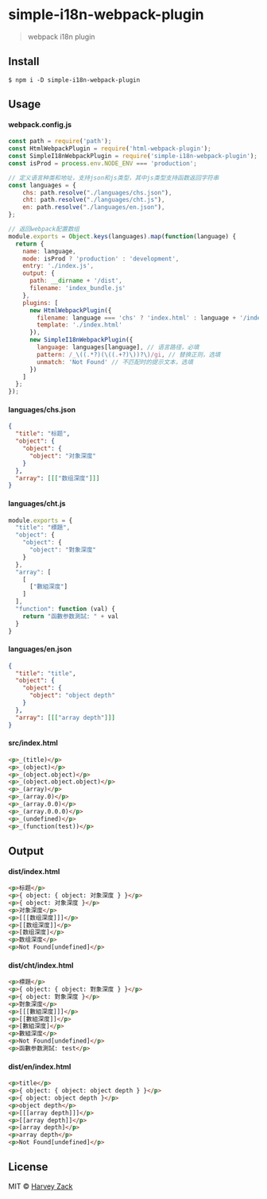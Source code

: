 # simple-i18n-webpack-plugin

> webpack i18n plugin

## Install

```
$ npm i -D simple-i18n-webpack-plugin
```

## Usage

#### webpack.config.js

```js
const path = require('path');
const HtmlWebpackPlugin = require('html-webpack-plugin');
const SimpleI18nWebpackPlugin = require('simple-i18n-webpack-plugin');
const isProd = process.env.NODE_ENV === 'production';

// 定义语言种类和地址，支持json和js类型，其中js类型支持函数返回字符串
const languages = {
	chs: path.resolve("./languages/chs.json"),
	cht: path.resolve("./languages/cht.js"),
	en: path.resolve("./languages/en.json"),
};

// 返回webpack配置数组
module.exports = Object.keys(languages).map(function(language) {
  return {
    name: language,
    mode: isProd ? 'production' : 'development',
    entry: './index.js',
    output: {
      path: __dirname + '/dist',
      filename: 'index_bundle.js'
    },
    plugins: [
      new HtmlWebpackPlugin({
        filename: language === 'chs' ? 'index.html' : language + '/index.html',
        template: './index.html'
      }),
      new SimpleI18nWebpackPlugin({
        language: languages[language], // 语言路径，必填
        pattern: /_\((.*?)(\((.+?)\))?\)/gi, // 替换正则，选填
        unmatch: 'Not Found' // 不匹配时的提示文本，选填
      })
    ]
  };
});
```

#### languages/chs.json

```json
{
  "title": "标题",
  "object": {
    "object": {
      "object": "对象深度"
    }
  },
  "array": [[["数组深度"]]]
}
```

#### languages/cht.js

```js
module.exports = {
  "title": "標題",
  "object": {
    "object": {
      "object": "對象深度"
    }
  },
  "array": [
    [
      ["數組深度"]
    ]
  ],
  "function": function (val) {
    return "函數参数測試: " + val
  }
}
```

#### languages/en.json

```json
{
  "title": "title",
  "object": {
    "object": {
      "object": "object depth"
    }
  },
  "array": [[["array depth"]]]
}
```

#### src/index.html

```html
<p>_(title)</p>
<p>_(object)</p>
<p>_(object.object)</p>
<p>_(object.object.object)</p>
<p>_(array)</p>
<p>_(array.0)</p>
<p>_(array.0.0)</p>
<p>_(array.0.0.0)</p>
<p>_(undefined)</p>
<p>_(function(test))</p>
```

## Output

#### dist/index.html

```html
<p>标题</p>
<p>{ object: { object: 对象深度 } }</p>
<p>{ object: 对象深度 }</p>
<p>对象深度</p>
<p>[[[数组深度]]]</p>
<p>[[数组深度]]</p>
<p>[数组深度]</p>
<p>数组深度</p>
<p>Not Found[undefined]</p>
```

#### dist/cht/index.html

```html
<p>標題</p>
<p>{ object: { object: 對象深度 } }</p>
<p>{ object: 對象深度 }</p>
<p>對象深度</p>
<p>[[[數組深度]]]</p>
<p>[[數組深度]]</p>
<p>[數組深度]</p>
<p>數組深度</p>
<p>Not Found[undefined]</p>
<p>函數参数測試: test</p>
```

#### dist/en/index.html

```html
<p>title</p>
<p>{ object: { object: object depth } }</p>
<p>{ object: object depth }</p>
<p>object depth</p>
<p>[[[array depth]]]</p>
<p>[[array depth]]</p>
<p>[array depth]</p>
<p>array depth</p>
<p>Not Found[undefined]</p>
```

## License

MIT © [Harvey Zack](https://www.zhw-island.com/)
